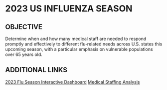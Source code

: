 # 2023 US INFLUENZA SEASON

## OBJECTIVE
Determine when and how many medical staff are needed to respond promptly and effectively to different flu-related needs across U.S. states this upcoming season, with a particular emphasis on vulnerable populations over 65 years old.

## ADDITIONAL LINKS
[2023 Flu Season Interactive Dashboard](https://public.tableau.com/views/USInfluenza2023/Dashboard3?:language=en-US&:sid=&:display_count=n&:origin=viz_share_link)
[Medical Staffing Analysis](https://public.tableau.com/views/PREPARINGFORINFLUENZASEASONMEDICALSTAFFINGPLANDEVELOPMENT/storyboard?:language=en-US&:sid=&:display_count=n&:origin=viz_share_link)
